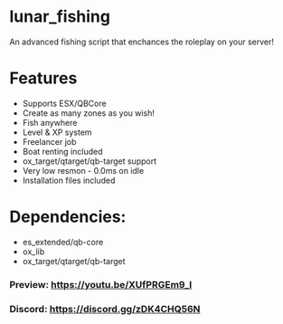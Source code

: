 # lunar_fishing
An advanced fishing script that enchances the roleplay on your server!

# Features
* Supports ESX/QBCore
* Create as many zones as you wish!
* Fish anywhere
* Level & XP system
* Freelancer job
* Boat renting included
* ox_target/qtarget/qb-target support
* Very low resmon - 0.0ms on idle
* Installation files included

# Dependencies: 
* es_extended/qb-core
* ox_lib
* ox_target/qtarget/qb-target

### Preview: https://youtu.be/XUfPRGEm9_I

### Discord: https://discord.gg/zDK4CHQ56N

